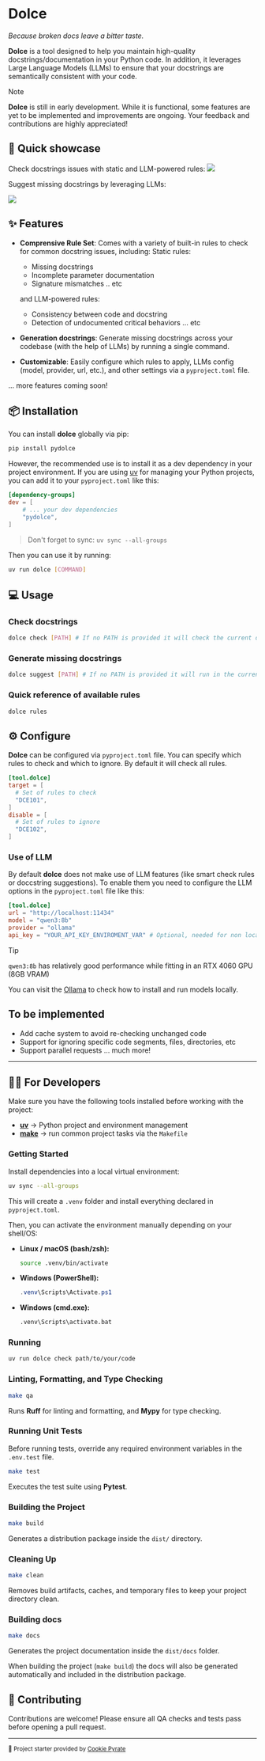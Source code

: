 # Dolce

*Because broken docs leave a bitter taste.*

**Dolce** is a tool designed to help you maintain high-quality docstrings/documentation in your Python code. In addition, it leverages Large Language Models (LLMs) to ensure that your docstrings are semantically consistent with your code.

> [!NOTE]
> **Dolce** is still in early development. While it is functional, some features are yet to be implemented and improvements are ongoing. Your feedback and contributions are highly appreciated!

## 🚀 Quick showcase

Check docstrings issues with static and LLM-powered rules:
<img src="docs/src/statics/check.svg"/>

Suggest missing docstrings by leveraging LLMs:

<img src="docs/src/statics/sugg.svg"/>

## ✨ Features

- **Comprensive Rule Set**: Comes with a variety of built-in rules to check for common docstring issues, including:
  Static rules:
  - Missing docstrings
  - Incomplete parameter documentation
  - Signature mismatches
  .. etc

  and LLM-powered rules:
  - Consistency between code and docstring
  - Detection of undocumented critical behaviors
  ... etc

- **Generation docstrings**: Generate missing docstrings across your codebase (with the help of LLMs) by running a single command.

- **Customizable**: Easily configure which rules to apply, LLMs config (model, provider, url, etc.), and other settings via a `pyproject.toml` file.

... more features coming soon!

## 📦 Installation

You can install **dolce** globally via pip:

```bash
pip install pydolce
```

However, the recommended use is to install it as a dev dependency in your project environment. If you are using [uv](https://docs.astral.sh/uv/) for managing your Python projects, you can add it to your `pyproject.toml` like this:

```toml
[dependency-groups]
dev = [
    # ... your dev dependencies
    "pydolce",
]
```

> Don't forget to sync: `uv sync --all-groups`

Then you can use it by running:

```bash
uv run dolce [COMMAND]
```

## 💻 Usage

### Check docstrings

```bash
dolce check [PATH] # If no PATH is provided it will check the current directory
```

### Generate missing docstrings

```bash
dolce suggest [PATH] # If no PATH is provided it will run in the current directory
```

### Quick reference of available rules

```bash
dolce rules
```

## ⚙️ Configure

**Dolce** can be configured via `pyproject.toml` file. You can specify which rules to check and which to ignore. By default it will check all rules.

```toml
[tool.dolce]
target = [
  # Set of rules to check
  "DCE101",
]
disable = [
  # Set of rules to ignore
  "DCE102",
]
```

### Use of LLM

By default **dolce** does not make use of LLM features (like smart check rules or doccstring suggestions). To enable them you need to configure the LLM options in the `pyproject.toml` file like this:

```toml
[tool.dolce]
url = "http://localhost:11434"
model = "qwen3:8b"
provider = "ollama"
api_key = "YOUR_API_KEY_ENVIROMENT_VAR" # Optional, needed for non local providers
```

> [!TIP]
> `qwen3:8b` has relatively good performance while fitting in an RTX 4060 GPU (8GB VRAM)

You can visit the [Ollama](https://ollama.com/) to check how to install and run models locally.

## To be implemented

- Add cache system to avoid re-checking unchanged code
- Support for ignoring specific code segments, files, directories, etc
- Support parallel requests
... much more!

---

## 👩‍💻 For Developers

Make sure you have the following tools installed before working with the project:

- [**uv**](https://docs.astral.sh/uv/) → Python project and environment management
- [**make**](https://www.gnu.org/software/make/) → run common project tasks via the `Makefile`

### Getting Started

Install dependencies into a local virtual environment:

```bash
uv sync --all-groups
```

This will create a `.venv` folder and install everything declared in `pyproject.toml`.

Then, you can activate the environment manually depending on your shell/OS:

- **Linux / macOS (bash/zsh):**

  ```bash
  source .venv/bin/activate
  ```

- **Windows (PowerShell):**

  ```powershell
  .venv\Scripts\Activate.ps1
  ```

- **Windows (cmd.exe):**

  ```cmd
  .venv\Scripts\activate.bat
  ```

### Running

```bash
uv run dolce check path/to/your/code
```

### Linting, Formatting, and Type Checking

```bash
make qa
```

Runs **Ruff** for linting and formatting, and **Mypy** for type checking.

### Running Unit Tests

Before running tests, override any required environment variables in the `.env.test` file.

```bash
make test
```

Executes the test suite using **Pytest**.

### Building the Project

```bash
make build
```

Generates a distribution package inside the `dist/` directory.

### Cleaning Up

```bash
make clean
```

Removes build artifacts, caches, and temporary files to keep your project directory clean.

### Building docs

```bash
make docs
```

Generates the project documentation inside the `dist/docs` folder.

When building the project (`make build`) the docs will also be generated automatically and
included in the distribution package.

## 🤝 Contributing

Contributions are welcome!
Please ensure all QA checks and tests pass before opening a pull request.

---

<sub>🚀 Project starter provided by [Cookie Pyrate](https://github.com/gvieralopez/cookie-pyrate)</sub>
